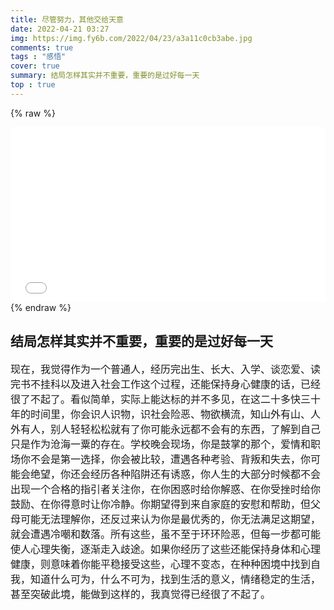 ```yaml
---
title: 尽管努力，其他交给天意
date: 2022-04-21 03:27
img: https://img.fy6b.com/2022/04/23/a3a11c0cb3abe.jpg
comments: true
tags : "感悟"
cover: true
summary: 结局怎样其实并不重要，重要的是过好每一天
top : true
---
```

{% raw %}
<style>
/*视频挂载*/
.iframe_video {
    position: relative;
    width: 100%;
}

@media only screen and (max-width: 767px) {
    .iframe_video {
        height: 15em;
    }
}

@media only screen and (min-width: 768px) and (max-width: 991px) {
    .iframe_video {
        height: 20em;
    }
}

@media only screen and (min-width: 992px) and (max-width: 1199px) {
    .iframe_video {
        height: 30em;
    }
}

@media only screen and (min-width: 1200px) {
    .iframe_video {
        height: 40em;
    }
}

.iframe_cross {
    position: relative;
    width: 100%;
    height: 0;
    padding-bottom: 75%
}

.iframe_cross iframe {
    position: absolute;
    width: 100%;
    height: 100%;
    left: 0;
    top: 0
}

}
</style>
<iframe class="iframe_video" src="//player.bilibili.com/player.html?aid=980928945&bvid=BV1244y1G7WF&cid=582211733&page=1" scrolling="no" border="0" frameborder="no" framespacing="0" allowfullscreen="true"> </iframe>
{% endraw %}




## 结局怎样其实并不重要，重要的是过好每一天

<font size=3><font face="幼圆">
现在，我觉得作为一个普通人，经历完出生、长大、入学、谈恋爱、读完书不挂科以及进入社会工作这个过程，还能保持身心健康的话，已经很了不起了。看似简单，实际上能达标的并不多见，在这二十多快三十年的时间里，你会识人识物，识社会险恶、物欲横流，知山外有山、人外有人，别人轻轻松松就有了你可能永远都不会有的东西，了解到自己只是作为沧海一粟的存在。学校晚会现场，你是鼓掌的那个，爱情和职场你不会是第一选择，你会被比较，遭遇各种考验、背叛和失去，你可能会绝望，你还会经历各种陷阱还有诱惑，你人生的大部分时候都不会出现一个合格的指引者关注你，在你困惑时给你解惑、在你受挫时给你鼓励、在你得意时让你冷静。你期望得到来自家庭的安慰和帮助，但父母可能无法理解你，还反过来认为你是最优秀的，你无法满足这期望，就会遭遇冷嘲和数落。所有这些，虽不至于环环险恶，但每一步都可能使人心理失衡，逐渐走入歧途。如果你经历了这些还能保持身体和心理健康，则意味着你能平稳接受这些，心理不变态，在种种困境中找到自我，知道什么可为，什么不可为，找到生活的意义，情绪稳定的生活，甚至突破此境，能做到这样的，我真觉得已经很了不起了。<font>